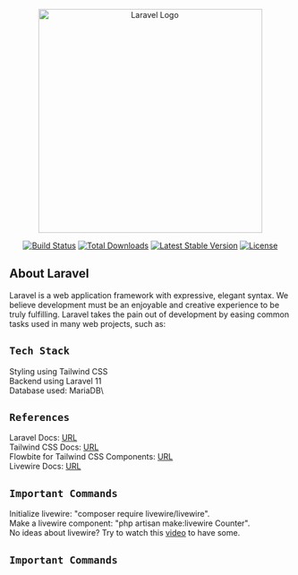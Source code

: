 <p align="center"><a href="https://laravel.com" target="_blank"><img src="https://raw.githubusercontent.com/laravel/art/master/logo-lockup/5%20SVG/2%20CMYK/1%20Full%20Color/laravel-logolockup-cmyk-red.svg" width="400" alt="Laravel Logo"></a></p>

<p align="center">
<a href="https://github.com/laravel/framework/actions"><img src="https://github.com/laravel/framework/workflows/tests/badge.svg" alt="Build Status"></a>
<a href="https://packagist.org/packages/laravel/framework"><img src="https://img.shields.io/packagist/dt/laravel/framework" alt="Total Downloads"></a>
<a href="https://packagist.org/packages/laravel/framework"><img src="https://img.shields.io/packagist/v/laravel/framework" alt="Latest Stable Version"></a>
<a href="https://packagist.org/packages/laravel/framework"><img src="https://img.shields.io/packagist/l/laravel/framework" alt="License"></a>
</p>

## About Laravel

Laravel is a web application framework with expressive, elegant syntax. We believe development must be an enjoyable and creative experience to be truly fulfilling. Laravel takes the pain out of development by easing common tasks used in many web projects, such as:

## `Tech Stack`

Styling using Tailwind CSS\
Backend using Laravel 11\
Database used: MariaDB\

## `References`

Laravel Docs: [URL](https://laravel.com/docs/11.x)\
Tailwind CSS Docs: [URL](https://tailwindcss.com/docs/font-weight)\
Flowbite for Tailwind CSS Components: [URL](https://flowbite.com/docs/components)\
Livewire Docs: [URL](https://livewire.laravel.com/docs)

## `Important Commands`

Initialize livewire: "composer require livewire/livewire".\
Make a livewire component: "php artisan make:livewire Counter".\
No ideas about livewire? Try to watch this [video](https://www.youtube.com/watch?v=hL7sVFSkph8) to have some.

## `Important Commands`
